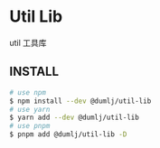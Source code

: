 <!-- This file is dynamically generated. please edit in __readme__ -->

# Util Lib

util 工具库

## INSTALL

```bash
# use npm
$ npm install --dev @dumlj/util-lib
# use yarn
$ yarn add --dev @dumlj/util-lib
# use pnpm
$ pnpm add @dumlj/util-lib -D
```
